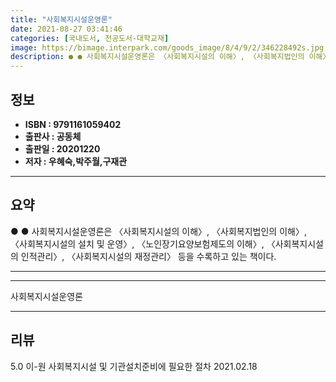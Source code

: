 ```yaml
---
title: "사회복지시설운영론"
date: 2021-08-27 03:41:46
categories: [국내도서, 전공도서-대학교재]
image: https://bimage.interpark.com/goods_image/8/4/9/2/346228492s.jpg
description: ● ● 사회복지시설운영론은 〈사회복지시설의 이해〉, 〈사회복지법인의 이해〉, 〈사회복지시설의 설치 및 운영〉, 〈노인장기요양보험제도의 이해〉, 〈사회복지시설의 인적관리〉, 〈사회복지시설의 재정관리〉 등을 수록하고 있는 책이다.
---
```


## **정보**

- **ISBN : 9791161059402**
- **출판사 : 공동체**
- **출판일 : 20201220**
- **저자 : 우혜숙,박주월,구재관**

------



## **요약**

●  ●  사회복지시설운영론은 〈사회복지시설의 이해〉, 〈사회복지법인의 이해〉, 〈사회복지시설의 설치 및 운영〉, 〈노인장기요양보험제도의 이해〉, 〈사회복지시설의 인적관리〉, 〈사회복지시설의 재정관리〉 등을 수록하고 있는 책이다.

------



------


사회복지시설운영론 

------


## **리뷰** 

5.0 이-원 사회복지시설 및 기관설치준비에 필요한 절차 2021.02.18 <br/>